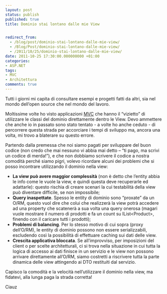 ```yaml
---
layout: post
status: publish
published: true
title: Dominio stai lontano dalle mie View


redirect_from: 
  - /blog/post/dominio-stai-lontano-dalle-mie-view/
  - /Blog/Post/dominio-stai-lontano-dalle-mie-view/
  - /2011/10/25/dominio-stai-lontano-dalle-mie-view/
date: 2011-10-25 17:30:00.000000000 +01:00
categories:
- ASP.NET
tags:
- MVC
- Architettura
comments: true
---
```

<p>Tutti i giorni mi capita di consultare esempi e progetti fatti da altri, sia nel mondo dell’open source che nel mondo del lavoro.</p>  <p>Moltissime volte ho visto applicazioni <a title="Posts about mvc" href="http://tostring.it/tags/archive/mvc" target="_blank">MVC</a> che hanno il “vizietto” di utilizzare le classi del dominio direttamente dentro le View. Devo ammettere che anche io in passato sono stato tentato - a volte ho anche ceduto - di percorrere questa strada per accorciare i tempi di sviluppo ma, ancora una volta, mi trovo a blaterare su questo errore.</p>  <p>Partendo dalla premessa che noi siamo pagati per sviluppare del buon codice (non credo che mai nessuno vi abbia mai detto – “ti pago, ma scrivi un codice di merda!”), e che non dobbiamo scrivere il codice a nostra comodità perché siamo pigri, volevo ricordare alcuni dei problemi che si posso incontrare utilizzando il dominio nella view:</p>  <ul>   <li><b>La view può avere maggior complessità</b> (non è detto che l’entity abbia le info come le vuole la view, e quindi questa deve recuperarle ed adattarle): questo rischia di creare scenari la cui testabilità della view può diventare difficile, se non impossibile; </li>    <li><b>Query inaspettate</b>. Spesso le entity di dominio sono “proxate” da un O/RM, questo vuol dire che colui che realizzerà la view potrà accedere ad una property che scatenerà a sua volta una query onerosa (magari vuole mostrare il numero di prodotti e fa un count su IList&lt;Product&gt;, finendo con il caricare tutti i prodotti); </li>    <li><b>Problemi di balancing</b>. Per lo stesso motivo di cui sopra (proxy dell’O/RM), le entity di dominio possono non essere serializzabili, escludendo così la possibilità di effettuare caching sui dati delle view. </li>    <li><b>Crescita applicativa bloccata</b>. Se all’improvviso, per imposizioni del client o per scelte architetturali, ci si trova nella situazione in cui tutta la logica di accesso ai dati finisce in un servizio e le view non possono arrivare direttamente all’O/RM, siamo costretti a riscrivere tutta la parte dinamica delle view attingendo ai DTO restituiti dal servizio. </li> </ul>  <p>Capisco la comodità e la velocità nell’utilizzare il dominio nella view, ma fidatevi, alla lunga paga la strada corretta!</p>  <p>Ciauz</p>

